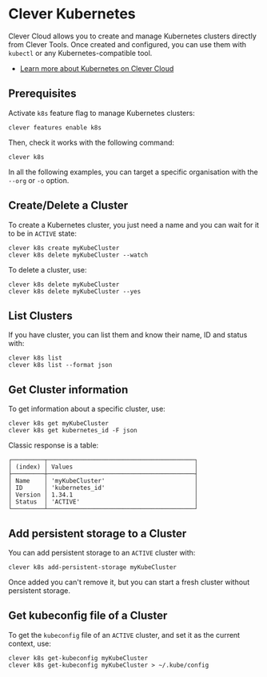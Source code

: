 # Clever Kubernetes

Clever Cloud allows you to create and manage Kubernetes clusters directly from Clever Tools. Once created and configured, you can use them with `kubectl` or any Kubernetes-compatible tool.

- [Learn more about Kubernetes on Clever Cloud](https://www.clever.cloud/doc/kubernetes/)

## Prerequisites

Activate `k8s` feature flag to manage Kubernetes clusters:

```
clever features enable k8s
```

Then, check it works with the following command:

```
clever k8s
```

In all the following examples, you can target a specific organisation with the `--org` or `-o` option.

## Create/Delete a Cluster

To create a Kubernetes cluster, you just need a name and you can wait for it to be in `ACTIVE` state:
```
clever k8s create myKubeCluster
clever k8s delete myKubeCluster --watch
```

To delete a cluster, use:
```
clever k8s delete myKubeCluster
clever k8s delete myKubeCluster --yes
```

## List Clusters

If you have cluster, you can list them and know their name, ID and status with:

```
clever k8s list
clever k8s list --format json
```

## Get Cluster information

To get information about a specific cluster, use:

```
clever k8s get myKubeCluster
clever k8s get kubernetes_id -F json
```

Classic response is a table:

```
┌─────────┬─────────────────────────────────────────┐
│ (index) │ Values                                  │
├─────────┼─────────────────────────────────────────┤
│ Name    │ 'myKubeCluster'                         │
│ ID      │ 'kubernetes_id'                         │
│ Version │ 1.34.1                                  │
│ Status  │ 'ACTIVE'                                │
└─────────┴─────────────────────────────────────────┘
```

## Add persistent storage to a Cluster

You can add persistent storage to an `ACTIVE` cluster with:

```
clever k8s add-persistent-storage myKubeCluster
```

Once added you can't remove it, but you can start a fresh cluster without persistent storage.

## Get kubeconfig file of a Cluster

To get the `kubeconfig` file of an `ACTIVE` cluster, and set it as the current context, use:

```
clever k8s get-kubeconfig myKubeCluster
clever k8s get-kubeconfig myKubeCluster > ~/.kube/config
```

